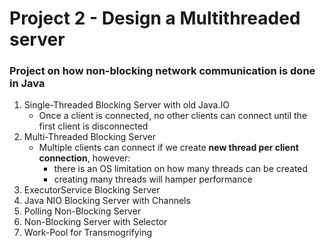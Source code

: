 # Project 2 - Design a Multithreaded server

### Project on how non-blocking network communication is done in Java

1. Single-Threaded Blocking Server with old Java.IO
   * Once a client is connected, no other clients can connect until the first client is disconnected
2. Multi-Threaded Blocking Server
   * Multiple clients can connect if we create **new thread per client connection**, however: 
       * there is an OS limitation on how many threads can be created
       * creating many threads will hamper performance
3. ExecutorService Blocking Server
4. Java NIO Blocking Server with Channels
5. Polling Non-Blocking Server
6. Non-Blocking Server with Selector
7. Work-Pool for Transmogrifying